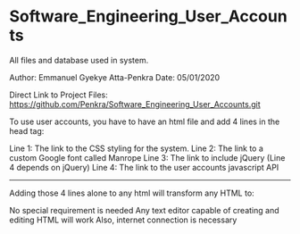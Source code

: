 # Software_Engineering_User_Accounts
All files and database used in system.

Author: Emmanuel Gyekye Atta-Penkra
Date: 05/01/2020
 
Direct Link to Project Files:
https://github.com/Penkra/Software_Engineering_User_Accounts.git
 
To use user accounts, you have to have an html file and add 4 lines in the head tag:

<link rel="stylesheet" type="text/css" href="https://se.penkra.com/style.css">
<link rel="stylesheet" href="https://fonts.googleapis.com/css?family=Manrope">
<script src="https://ajax.googleapis.com/ajax/libs/jquery/3.4.1/jquery.min.js"></script>
<script src="https://se.penkra.com/apis/account.js"></script>
 
Line 1: The link to the CSS styling for the system.
Line 2: The link to a custom Google font called Manrope
Line 3: The link to include jQuery (Line 4 depends on jQuery)
Line 4: The link to the user accounts javascript API
___________________________________________________________
Adding those 4 lines alone to any html will transform any HTML to:

No special requirement is needed
Any text editor capable of creating and editing HTML will work
Also, internet connection is necessary
